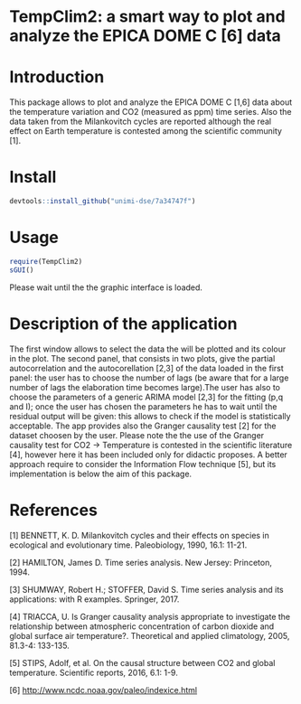 # TempClim2: a smart way to plot and analyze the EPICA DOME C [6] data


# Introduction  

This package allows to plot and analyze the EPICA DOME C [1,6] data about the temperature variation and CO2 (measured as ppm) time series. Also the data taken from the Milankovitch cycles are reported although the real effect on Earth temperature is contested among the scientific community [1]. 

# Install 

```R
devtools::install_github("unimi-dse/7a34747f")
```
# Usage

```R
require(TempClim2)  
sGUI()    
```
Please wait until the the graphic interface is loaded. 

# Description of the application       

The first window allows to select the data the will be plotted and its colour in the plot. The second panel, that consists in two plots, give the partial autocorrelation and the autocorellation [2,3] of the data loaded in the first panel: the user has to choose the number of lags (be aware that for a large number of lags the elaboration time becomes large).The user has also to choose the parameters of a generic ARIMA model [2,3] for the fitting (p,q and I); once the user has chosen the parameters he has to wait until the residual output will be given: this allows to check if the model is statistically acceptable. The app provides also the Granger causality test [2] for the dataset choosen by the user. Please note the the use of the Granger causality test for CO2 -> Temperature is contested in the scientific literature [4], however here it has been included only for didactic proposes. A better approach require to consider the Information Flow technique [5], but its implementation is below the aim of this package. 

# References

[1] BENNETT, K. D. Milankovitch cycles and their effects on species in ecological and evolutionary time. Paleobiology, 1990, 16.1: 11-21.

[2] HAMILTON, James D. Time series analysis. New Jersey: Princeton, 1994.

[3] SHUMWAY, Robert H.; STOFFER, David S. Time series analysis and its applications: with R examples. Springer, 2017.

[4] TRIACCA, U. Is Granger causality analysis appropriate to investigate the relationship between atmospheric concentration of carbon dioxide and global surface air temperature?. Theoretical and applied climatology, 2005, 81.3-4: 133-135.

[5] STIPS, Adolf, et al. On the causal structure between CO2 and global temperature. Scientific reports, 2016, 6.1: 1-9.

[6] http://www.ncdc.noaa.gov/paleo/indexice.html








